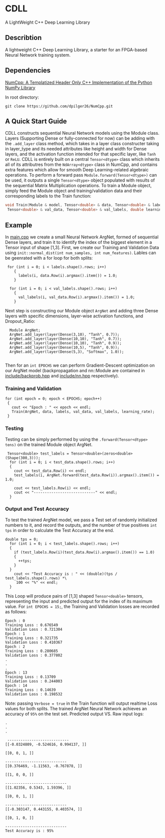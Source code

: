 # CDLL

A LightWeight C++ Deep Learning Library
## Describtion

A lightweight C++ Deep Learning Library, a starter for an FPGA-based Neural Network training system.

## Dependencies

[NumCpp: A Templatized Header Only C++ Implementation of the Python NumPy Library](https://github.com/dpilger26/NumCpp)

In root directory:

```
git clone https://github.com/dpilger26/NumCpp.git
```
## A Quick Start Guide

CDLL constructs sequential Neural Network models using the Module class. Layers (Supporting Dense or fully-connected for now) can be adding with the
`.add_layer` class method, which takes in a layer class constructer taking in layer_type and its needed attributes like height and width for Dense layers, and the activation function intended for that specific layer, like `Tanh` or `ReLU`.
CDLL is entirely built on a central `Tensor<dtype>` class which inherits all of its attributres from the `NdArray<dtype>` class in NumCpp, and contains extra features which allow for smooth Deep Learning-related algebraic operations. To perform a forward pass `Module.forward(Tensor<dtype>)` can be used, it outputs a single `Tensor<dtype>` object populated with results of the sequential Matrix Multiplication operations. To train a Module object, simply feed the Module object and training/validation data and their corresponding labels to the Train function:


```cpp
void Train(Module & model, Tensor<double> & data, Tensor<double> & labels,\
 Tensor<double> & val_data, Tensor<double> & val_labels, double learning_rate, bool Verbose = false)
```
 

## Example
 
In [main.cpp](https://github.com/EddCBen/CDLL/blob/main/main.cpp) we create a small Neural Network ArgNet, formed of sequential Dense layers, and train it 
to identify the index of the biggest element in a Tensor<double> input of shape [1,3].
First, we create our Training and Validation Data using `init::normal_dist(int num_samples, int num_features)`. Lables can be geenrated with a for loop for both splits:
```
 for (int i = 0; i < labels.shape().rows; i++)
    {
      labels(i, data.Row(i).argmax().item()) = 1.0;
    }
  
  for (int i = 0; i < val_labels.shape().rows; i++)
    {
      val_labels(i, val_data.Row(i).argmax().item()) = 1.0;
    }
 ```
Next step is constructing our Module object `ArgNet` and adding three Dense layers with specific dimensions, layer-wise activation functions, and Dropout_Ratio:
```
  Module ArgNet;
  ArgNet.add_layer(layer(Dense(3,10), "Tanh", 0.7));
  ArgNet.add_layer(layer(Dense(10,10), "Tanh", 0.7));
  ArgNet.add_layer(layer(Dense(10,10), "Tanh", 0.9));  
  ArgNet.add_layer(layer(Dense(10,5), "Tanh", 0.9));
  ArgNet.add_layer(layer(Dense(5,3), "Softmax", 1.0)); 
  
``` 
 Then for an `int EPOCHS` we can perform Gradient-Descent optimization on our ArgNet model (backpropagation and nn::Module are contained in [include/backprob.hpp](https://github.com/EddCBen/CDLL/blob/main/include/backprob.hpp) and [include/nn.hpp](https://github.com/EddCBen/CDLL/blob/main/include/nn.hpp) respectively). 

### Training and Validation
 ```
 for (int epoch = 0; epoch < EPOCHS; epoch++)
  { 
    cout << "Epoch : " << epoch << endl;
    Train(ArgNet, data, labels, val_data, val_labels, learning_rate);
  }
 ```
### Testing
Testing can be simply performed by using the `.forward(Tensor<dtype> tens)` on the trained Module object ArgNet.
 
```
 Tensor<double> test_labels = Tensor<double>(zeros<double>(Shape(300,3)));
  for (int i = 0; i < test_data.shape().rows; i++)
  {
    cout << test_data.Row(i) << endl;
    test_labels(i, ArgNet.forward(test_data.Row(i)).argmax().item()) = 1.0;

    cout << test_labels.Row(i) << endl;
    cout << "----------------------------" << endl;
  }
```
### Output and Test Accuracy
                                                  
To test the trained ArgNet model, we pass a Test set of randomly initialized numbers to it, and record the outputs, and the number of true positives
`int tps` in order to calculate the Test Accuracy at the end.
```
double tps = 0;
  for (int i = 0; i < test_labels.shape().rows; i++)
  {
    if (test_labels.Row(i)(test_data.Row(i).argmax().item()) == 1.0)
    {
      ++tps;
    }
  }
    cout << "Test Accuracy is : " << (double)(tps / test_labels.shape().rows) *\
     100 << "%" << endl;
  }                                                  
```
This Loop will produce pairs of [1,3] shaped `Tensor<double>` tensors, representing the input and predicted output for the index of its maximum value.
For `int EPOCHS = 15;`, the Training and Validation losses are recorded as follows:
```
Epoch : 0
Training Loss : 0.676549
Validation Loss : 0.721304
Epoch : 1
Training Loss : 0.321735
Validation Loss : 0.410367
Epoch : 2
Training Loss : 0.280685
Validation Loss : 0.377802
.
.
.
Epoch : 13
Training Loss : 0.13709
Validation Loss : 0.244003
Epoch : 14
Training Loss : 0.14639
Validation Loss : 0.198532

 ```
Note: passing `Verbose = true` in the Train function will output realtime Loss values for both splits.
The trained ArgNet Neural Network achieves an accuracy of `95%` on the test set. 
Predicted output VS. Raw input logs:
```
.
.
.

 ----------------------------
[[-0.0324809, -0.524616, 0.994137, ]]

[[0, 0, 1, ]]

----------------------------
[[0.376469, -1.11563, -0.767878, ]]

[[1, 0, 0, ]]

----------------------------
[[1.02356, 0.5343, 1.59396, ]]

[[0, 0, 1, ]]

----------------------------
[[-0.303147, 0.443155, 0.403574, ]]

[[0, 1, 0, ]]

----------------------------
Test Accuracy is : 95%

```
